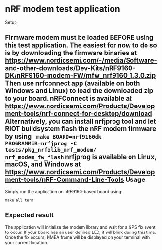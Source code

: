 nRF modem test application
================

Setup

Firmware modem must be loaded **BEFORE** using this test application.
The easiest for now to do so is by downloading the firmware
binaries at https://www.nordicsemi.com/-/media/Software-and-other-downloads/Dev-Kits/nRF9160-DK/nRF9160-modem-FW/mfw_nrf9160_1.3.0.zip
Then use nrfconnect app (available on both Windows and Linux) to load
the downloaded zip to your board.
nRFConnect is available at https://www.nordicsemi.com/Products/Development-tools/nrf-connect-for-desktop/download
Alternatively, you can install nrfjprog tool and let RIOT buildsystem flash the nRF modem
firmware by using
` make BOARD=nrf9160dk PROGRAMMER=nrfjprog -C tests/pkg_nrfxlib_nrf_modem/ nrf_modem_fw_flash`
nrfjprog is available on Linux, macOS, and Windows at https://www.nordicsemi.com/Products/Development-tools/nRF-Command-Line-Tools
Usage
-----

Simply run the application on nRF9160-based board using:

    make all term

Expected result
---------------

The application will initialize the modem library and
wait for a GPS fix event to occur. If your board has
an user defined LED, it will blink during this time.
Once the fix occurs, NMEA frame will be displayed on
your terminal with your current location.

